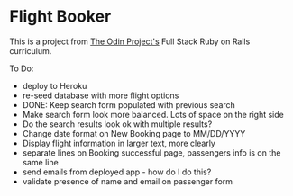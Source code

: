 # Flight Booker

This is a project from [The Odin Project's](https://www.theodinproject.com/) Full Stack Ruby on Rails curriculum.

To Do:
- deploy to Heroku
- re-seed database with more flight options
- DONE: Keep search form populated with previous search
- Make search form look more balanced. Lots of space on the right side
- Do the search results look ok with multiple results?
- Change date format on New Booking page to MM/DD/YYYY
- Display flight information in larger text, more clearly
- separate lines on Booking successful page, passengers info is on the same line
- send emails from deployed app - how do I do this?
- validate presence of name and email on passenger form 